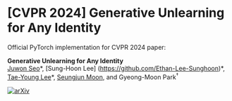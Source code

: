 # [CVPR 2024] Generative Unlearning for Any Identity

Official PyTorch implementation for CVPR 2024 paper:

**Generative Unlearning for Any Identity**  
[Juwon Seo](https://github.com/JJuOn)\*, [Sung-Hoon Lee] (https://github.com/Ethan-Lee-Sunghoon)*, [Tae-Young Lee](https://github.com/TY-LEE-KR)\*, [Seungjun Moon](https://seungjun-moon.github.io/tabs/about.html), and Gyeong-Moon Park<sup>$\dagger$</sup>   

[![arXiv](https://img.shields.io/badge/arXiv-2405.09879-b31b1b.svg)](https://arxiv.org/abs/2405.09879) 
